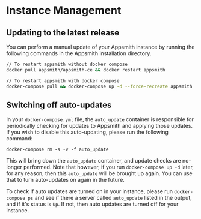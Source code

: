 # Instance Management

## Updating to the latest release

You can perform a manual update of your Appsmith instance by running the following commands in the Appsmith installation directory.

```bash
// To restart appsmith without docker compose
docker pull appsmith/appsmith-ce && docker restart appsmith

// To restart appsmith with docker compose
docker-compose pull && docker-compose up -d --force-recreate appsmith
```

## Switching off auto-updates

In your `docker-compose.yml` file, the `auto_update` container is responsible for periodically checking for updates to Appsmith and applying those updates. If you wish to disable this auto-updating, please run the following command:

```
docker-compose rm -s -v -f auto_update
```

This will bring down the `auto_update` container, and update checks are no-longer performed. Note that however, if you run `docker-compose up -d` later, for any reason, then this `auto_update` will be brought up again. You can use that to turn auto-updates on again in the future.

To check if auto updates are turned on in your instance, please run `docker-compose ps` and see if there a server called `auto_update` listed in the output, and if it's status is `Up`. If not, then auto updates are turned off for your instance.
